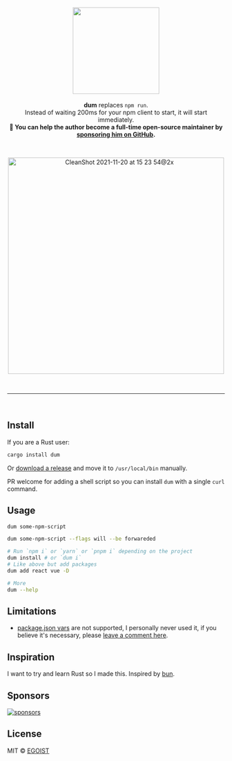 <br><br><br>

<p align="center">
<img src="https://mystickermania.com/cdn/stickers/games/among-us-lime-character-dum.svg" width="200">
<br><br>
<strong>dum</strong> replaces <code>npm run</code>. <br>Instead of waiting 200ms for your npm client to start, it will start immediately.
<br>
<strong>💛 You can help the author become a full-time open-source maintainer by <a href="https://github.com/sponsors/egois">sponsoring him on GitHub</a>.</strong>
</p>

<br>

<p align="center">
<img width="500" alt="CleanShot 2021-11-20 at 15 23 54@2x" src="https://user-images.githubusercontent.com/8784712/142718353-6e6f8327-c27e-404a-866e-6d5af3567cbc.png"></p>

<br>

---

<br>

## Install

If you are a Rust user:

```bash
cargo install dum
```

Or [download a release](https://github.com/egoist/dum/releases) and move it to `/usr/local/bin` manually.

PR welcome for adding a shell script so you can install `dum` with a single `curl` command.

## Usage

```bash
dum some-npm-script

dum some-npm-script --flags will --be forwareded

# Run `npm i` or `yarn` or `pnpm i` depending on the project
dum install # or `dum i`
# Like above but add packages
dum add react vue -D

# More
dum --help
```

## Limitations

- [package.json vars](https://docs.npmjs.com/cli/v8/using-npm/scripts#packagejson-vars) are not supported, I personally never used it, if you believe it's necessary, please [leave a comment here](https://github.com/egoist/dum/issues/2).

## Inspiration

I want to try and learn Rust so I made this. Inspired by [bun](https://bun.sh/). 

## Sponsors

[![sponsors](https://sponsors-images.egoist.sh/sponsors.svg)](https://github.com/sponsors/egoist)

## License

MIT &copy; [EGOIST](https://github.com/sponsors/egoist)
